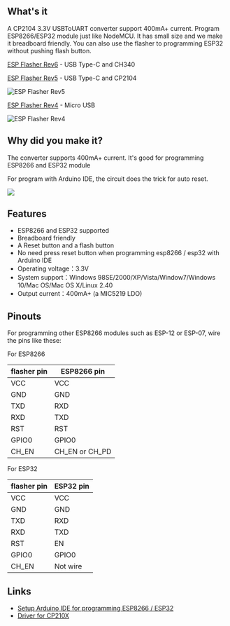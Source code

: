 ## What's it

A CP2104 3.3V USBToUART converter support 400mA+ current. Program
ESP8266/ESP32 module just like NodeMCU. It has small size 
and we make it breadboard friendly. You can also use the flasher to
programming ESP32 without pushing flash button.

[ESP Flasher Rev6](ESP_Flasher_Rev6.md) - USB Type-C and CH340

[ESP Flasher Rev5](ESP_Flasher_Rev5.md) - USB Type-C and CP2104

![ESP Flasher Rev5](https://i1.aprbrother.com/ESP_Flasher_Rev5-03.jpg-320.jpg)

[ESP Flasher Rev4](ESP_Flasher_Rev4.md) - Micro USB

![ESP Flasher Rev4](https://i1.aprbrother.com/flasher-1.jpg-320.jpg)

## Why did you make it?

The converter supports 400mA+ current. It's good for programming ESP8266 and ESP32 module

For program with Arduino IDE, the circuit does the trick for auto reset.

<img src="https://i1.aprbrother.com/auto-reset.png">

## Features

- ESP8266 and ESP32 supported
- Breadboard friendly
- A Reset button and a flash button
- No need press reset button when programming esp8266 / esp32 with Arduino IDE
- Operating voltage：3.3V
- System support：Windows 98SE/2000/XP/Vista/Window7/Windows 10/Mac OS/Mac OS X/Linux 2.40
- Output current：400mA+ (a MIC5219 LDO)

## Pinouts

For programming other ESP8266 modules such as ESP-12 or ESP-07, wire the
pins like these:

For ESP8266

| flasher pin | ESP8266 pin      |
| ----------- | ---------------- |
| VCC         | VCC              |
| GND         | GND              |
| TXD         | RXD              |
| RXD         | TXD              |
| RST         | RST              |
| GPIO0       | GPIO0            |
| CH_EN      | CH_EN or CH_PD |

For ESP32

| flasher pin | ESP32 pin      |
| ----------- | -------------- |
| VCC         | VCC            |
| GND         | GND            |
| TXD         | RXD            |
| RXD         | TXD            |
| RST         | EN             |
| GPIO0       | GPIO0          |
| CH_EN      | Not wire       |

## Links

- [Setup Arduino IDE for programming ESP8266 / ESP32](ESP_Flasher_Setup_Arduino_IDE_For_Programming_ESP.md)
- [Driver for CP210X](https://www.silabs.com/products/development-tools/software/usb-to-uart-bridge-vcp-drivers)
